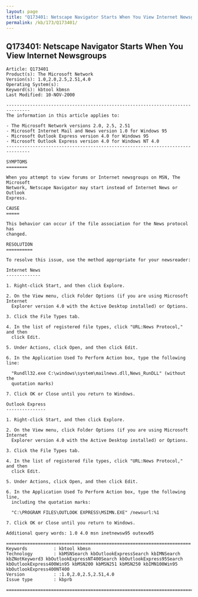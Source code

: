 ```yaml
---
layout: page
title: "Q173401: Netscape Navigator Starts When You View Internet Newsgroups"
permalink: /kb/173/Q173401/
---
```


## Q173401: Netscape Navigator Starts When You View Internet Newsgroups

	Article: Q173401
	Product(s): The Microsoft Network
	Version(s): 1.0,2.0,2.5,2.51,4.0
	Operating System(s): 
	Keyword(s): kbtool kbmsn
	Last Modified: 10-NOV-2000
	
	-------------------------------------------------------------------------------
	The information in this article applies to:
	
	- The Microsoft Network versions 2.0, 2.5, 2.51 
	- Microsoft Internet Mail and News version 1.0 for Windows 95 
	- Microsoft Outlook Express version 4.0 for Windows 95 
	- Microsoft Outlook Express version 4.0 for Windows NT 4.0 
	-------------------------------------------------------------------------------
	
	SYMPTOMS
	========
	
	When you attempt to view forums or Internet newsgroups on MSN, The Microsoft
	Network, Netscape Navigator may start instead of Internet News or Outlook
	Express.
	
	CAUSE
	=====
	
	This behavior can occur if the file association for the News protocol has
	changed.
	
	RESOLUTION
	==========
	
	To resolve this issue, use the method appropriate for your newsreader:
	
	Internet News
	-------------
	
	1. Right-click Start, and then click Explore.
	
	2. On the View menu, click Folder Options (if you are using Microsoft Internet
	  Explorer version 4.0 with the Active Desktop installed) or Options.
	
	3. Click the File Types tab.
	
	4. In the list of registered file types, click "URL:News Protocol," and then
	  click Edit.
	
	5. Under Actions, click Open, and then click Edit.
	
	6. In the Application Used To Perform Action box, type the following line:
	
	  "Rundll32.exe C:\windows\system\mailnews.dll,News_RunDLL" (without the
	  quotation marks)
	
	7. Click OK or Close until you return to Windows.
	
	Outlook Express
	---------------
	
	1. Right-click Start, and then click Explore.
	
	2. On the View menu, click Folder Options (if you are using Microsoft Internet
	  Explorer version 4.0 with the Active Desktop installed) or Options.
	
	3. Click the File Types tab.
	
	4. In the list of registered file types, click "URL:News Protocol," and then
	  click Edit.
	
	5. Under Actions, click Open, and then click Edit.
	
	6. In the Application Used To Perform Action box, type the following line,
	  including the quotation marks:
	
	  "C:\PROGRAM FILES\OUTLOOK EXPRESS\MSIMN.EXE" /newsurl:%1
	
	7. Click OK or Close until you return to Windows.
	
	Additional query words: 1.0 4.0 msn inetnewsw95 outexw95
	
	======================================================================
	Keywords          : kbtool kbmsn 
	Technology        : kbMSNSearch kbOutlookExpressSearch kbIMNSearch kbZNotKeyword3 kbOutlookExpressNT400Search kbOutlookExpress95Search kbOutlookExpress400Win95 kbMSN200 kbMSN251 kbMSN250 kbIMN100Win95 kbOutlookExpress400NT400
	Version           : :1.0,2.0,2.5,2.51,4.0
	Issue type        : kbprb
	
	=============================================================================
	
